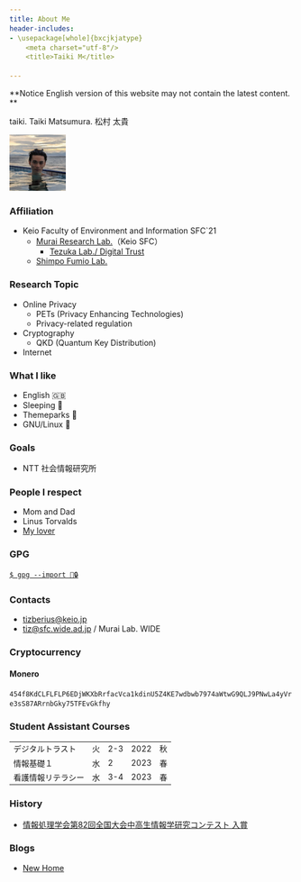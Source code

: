 ```yaml
---
title: About Me
header-includes:
- \usepackage[whole]{bxcjkjatype}
	<meta charset="utf-8"/>
	<title>Taiki M</title>

---
```


**Notice English version of this website may not contain the latest content. **

taiki. Taiki Matsumura. 松村 太貴

<img src="img/me.jpg" alt="A picture of myself" title="my pic" height="100"/>

### Affiliation
- Keio Faculty of Environment and Information SFC`21
	- [Murai Research Lab.](https://rg.sfc.keio.ac.jp)（Keio SFC）
		- [Tezuka Lab./ Digital Trust](https://d-trust.sfc.wide.ad.jp/)
	- [Shimpo Fumio Lab.](https://www.sfc.keio.ac.jp/faculty_profile/list/PM/fumio-shimpo.html)

### Research Topic
- Online Privacy
	- PETs (Privacy Enhancing Technologies)
	- Privacy-related regulation
- Cryptography
	- QKD (Quantum Key Distribution)
- Internet

### What I like
- English 🇬🇧
- Sleeping 🛌 
- Themeparks 🎡
- GNU/Linux 🐧

### Goals
- NTT 社会情報研究所

### People I respect
- Mom and Dad
- Linus Torvalds
- [My lover](sk.html)

### GPG
[```$ gpg --import 🔑🔒```](tiz.gpg)

### Contacts
- <tizberius@keio.jp>
- <tiz@sfc.wide.ad.jp> / Murai Lab. WIDE

### Cryptocurrency 
#### Monero
`454f8KdCLFLFLP6EDjWKXbRrfacVca1kdinU5Z4KE7wdbwb7974aWtwG9QLJ9PNwLa4yVre3sS87ARrnbGky75TFEvGkfhy`

### Student Assistant Courses
| | | | | |
|-|-|-|-|-|
| デジタルトラスト | 火 | 2-3 | 2022 | 秋 |
| 情報基礎１ | 水 | 2 | 2023 | 春 |
| 看護情報リテラシー | 水 | 3-4 | 2023 | 春 |

### History
- [情報処理学会第82回全国大会中高生情報学研究コンテスト 入賞](https://www.milive.jp/live/200301/10/)

### Blogs
- [New Home](newhome.html)

